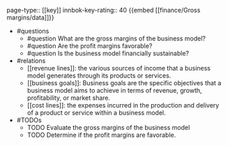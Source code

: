 page-type:: [[key]]
innbok-key-rating:: 40
{{embed [[finance/Gross margins/data]]}}
- #questions
  - #question What are the gross margins of the business model?
  - #question Are the profit margins favorable?
  - #question Is the business model financially sustainable?
- #relations
  - [[revenue lines]]: the various sources of income that a business model generates through its products or services.
  - [[business goals]]: Business goals are the specific objectives that a business model aims to achieve in terms of revenue, growth, profitability, or market share.
  - [[cost lines]]: the expenses incurred in the production and delivery of a product or service within a business model.
- #TODOs
  - TODO Evaluate the gross margins of the business model
  - TODO  Determine if the profit margins are favorable.




